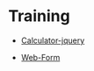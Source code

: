 # Training

* [Calculator-jquery](https://anoojam-olt.github.io/Training/JQuery/Calculator-jquery/src/index.html)

* [Web-Form](https://anoojam-olt.github.io/Training/JS/Web-Form/src/main.html)